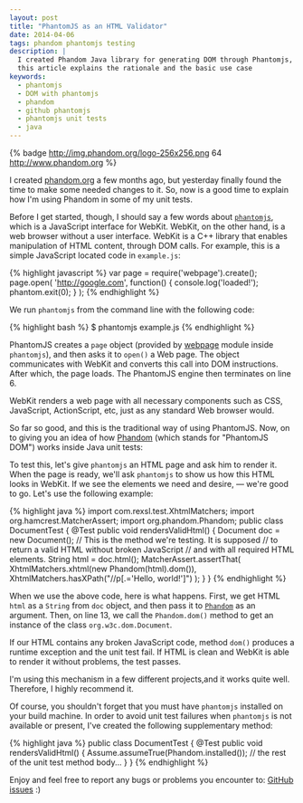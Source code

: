```yaml
---
layout: post
title: "PhantomJS as an HTML Validator"
date: 2014-04-06
tags: phandom phantomjs testing
description: |
  I created Phandom Java library for generating DOM through Phantomjs,
  this article explains the rationale and the basic use case
keywords:
  - phantomjs
  - DOM with phantomjs
  - phandom
  - github phantomjs
  - phantomjs unit tests
  - java
---
```


{% badge http://img.phandom.org/logo-256x256.png 64 http://www.phandom.org %}

I created [phandom.org](http://www.phandom.org) a few months ago,
but yesterday finally found the time to make some needed changes to it.
So, now is a good time to
explain how I'm using Phandom in some of my unit tests.

Before I get started, though, I should say a few words about
[`phantomjs`](http://phantomjs.org/), which is a
JavaScript interface for WebKit. WebKit, on the other hand, is a web browser without
a user interface. WebKit is a C++ library that enables manipulation of
HTML content, through DOM calls. For example, this is a simple JavaScript
located code in `example.js`:

{% highlight javascript %}
var page = require('webpage').create();
page.open(
  'http://google.com',
  function() {
    console.log('loaded!');
    phantom.exit(0);
  }
);
{% endhighlight %}

We run `phantomjs` from the command line with the following code:

{% highlight bash %}
$ phantomjs example.js
{% endhighlight %}

PhantomJS creates a `page` object (provided by
[webpage](https://github.com/ariya/phantomjs/wiki/API-Reference-WebPage) module
inside `phantomjs`), and then asks it to `open()` a Web page. The object
communicates with WebKit and converts this call into DOM instructions. After
which, the page loads. The PhantomJS engine then terminates on line 6.

<!--more-->

WebKit renders a web page with all necessary components such as CSS,
JavaScript, ActionScript, etc, just as any standard Web browser would.

So far so good, and this is the traditional way of using PhantomJS. Now, on to
giving you an idea of how [Phandom](http://www.phandom.org) (which stands for
"PhantomJS DOM") works inside Java unit tests:

To test this, let's give `phantomjs` an HTML page and ask him to render it. When
the page is ready, we'll ask `phantomjs` to show us how this HTML looks in WebKit.
If we see the elements we need and desire, &mdash; we're good to go. Let's use
the following example:

{% highlight java %}
import com.rexsl.test.XhtmlMatchers;
import org.hamcrest.MatcherAssert;
import org.phandom.Phandom;
public class DocumentTest {
  @Test
  public void rendersValidHtml() {
    Document doc = new Document();
    // This is the method we're testing. It is supposed
    // to return a valid HTML without broken JavaScript
    // and with all required HTML elements.
    String html = doc.html();
    MatcherAssert.assertThat(
      XhtmlMatchers.xhtml(new Phandom(html).dom()),
      XhtmlMatchers.hasXPath("//p[.='Hello, world!']")
    );
  }
}
{% endhighlight %}

When we use the above code, here is what happens. First, we get HTML `html` as a `String`
from `doc` object, and then pass it to
[`Phandom`](http://www.phandom.org/apidocs-0.2.1/org/phandom/Phandom.html)
as an argument. Then,
on line 13, we call the `Phandom.dom()` method to get an instance
of the class `org.w3c.dom.Document`.

If our HTML contains any broken JavaScript code, method `dom()` produces a runtime
exception and the unit test fail. If HTML is clean and WebKit is able to
render it without problems, the test passes.

I'm using this mechanism in a few different projects,and it works quite well. Therefore, I highly recommend it.

Of course, you shouldn't forget that you must have `phantomjs` installed on your
build machine. In order to avoid unit test failures when
`phantomjs` is not available or present, I've created the following supplementary method:

{% highlight java %}
public class DocumentTest {
  @Test
  public void rendersValidHtml() {
    Assume.assumeTrue(Phandom.installed());
    // the rest of the unit test method body...
  }
}
{% endhighlight %}

Enjoy and feel free to report any bugs or problems you encounter to:
[GitHub issues](https://github.com/yegor256/phandom/issues) :)
